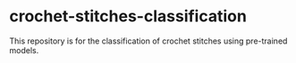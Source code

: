 # crochet-stitches-classification
This repository is for the classification of crochet stitches using pre-trained models.
